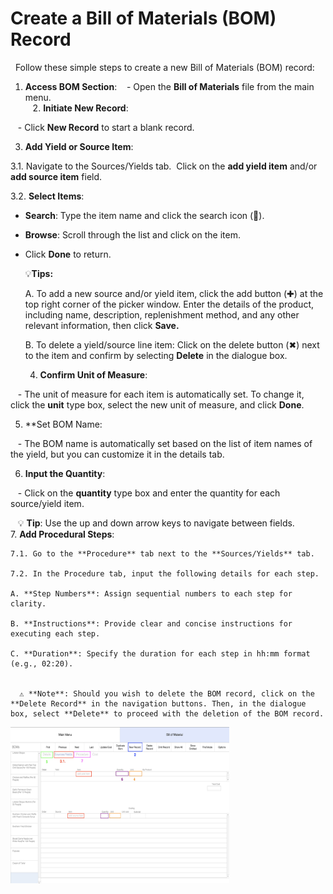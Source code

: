 # Create a Bill of Materials (BOM) Record

  Follow these simple steps to create a new Bill of Materials (BOM) record:

  1. **Access BOM Section**:
   - Open the **Bill of Materials** file from the main menu. <br>
   2. **Initiate New Record**:

   - Click **New Record** to start a blank record.

   3. **Add Yield or Source Item**:

3.1. Navigate to the Sources/Yields tab.  Click on the **add yield item** and/or **add source item** field.

3.2. **Select Items**:

- **Search**: Type the item name and click the search icon (🔎).

- **Browse**: Scroll through the list and click on the item.

- Click **Done** to return.

	💡**Tips:** 

	A. To add a new source and/or yield item, click the add button (✚) at the top right corner of the picker window. Enter the details of the product, including name, description, replenishment method, and any other relevant information, then click **Save.** 

	B. To delete a yield/source line item: Click on the delete button (✖︎) next to the item and confirm by selecting **Delete** in the dialogue box.

  4. **Confirm Unit of Measure**:

   - The unit of measure for each item is automatically set. To change it, click the **unit** type box, select the new unit of measure, and click **Done**.

  5. **Set BOM Name:

   - The BOM name is automatically set based on the list of item names of the yield, but you can customize it in the details tab. 

6. **Input the Quantity**:

   - Click on the **quantity** type box and enter the quantity for each source/yield item.

   💡 **Tip**: Use the up and down arrow keys to navigate between fields. <br>
7. **Add Procedural Steps**: 

	7.1. Go to the **Procedure** tab next to the **Sources/Yields** tab.

	7.2. In the Procedure tab, input the following details for each step. 

	A. **Step Numbers**: Assign sequential numbers to each step for clarity.    

	B. **Instructions**: Provide clear and concise instructions for executing each step.

	C. **Duration**: Specify the duration for each step in hh:mm format (e.g., 02:20).

	  
	  ⚠️ **Note**: Should you wish to delete the BOM record, click on the **Delete Record** in the navigation buttons. Then, in the dialogue box, select **Delete** to proceed with the deletion of the BOM record.


<img src="https://github.com/Fx-Professional-Services/HorizonDocs/blob/staging/Horizon%20User%20Guide/00%20Assets/55_create_a_BOM.png" width="350" height="250">